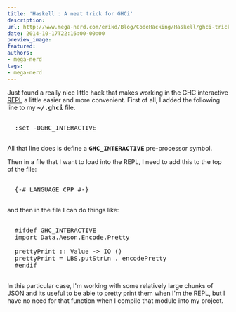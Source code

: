 ```yaml
---
title: 'Haskell : A neat trick for GHCi'
description:
url: http://www.mega-nerd.com/erikd/Blog/CodeHacking/Haskell/ghci-trick.html
date: 2014-10-17T22:16:00-00:00
preview_image:
featured:
authors:
- mega-nerd
tags:
- mega-nerd
---
```




<p>
Just found a really nice little hack that makes working in the GHC interactive
	<a href="https://en.wikipedia.org/wiki/Read%E2%80%93eval%E2%80%93print_loop">REPL</a>
a little easier and more convenient.
First of all, I added the following line to my <b><tt>~/.ghci</tt></b> file.
</p>

<pre class="code">

  :set -DGHC_INTERACTIVE

</pre>

<p>
All that line does is define a <b><tt>GHC_INTERACTIVE</tt></b> pre-processor
symbol.
</p>

<p>
Then in a file that I want to load into the REPL, I need to add this to the top
of the file:
</p>

<pre class="code">

  {-# LANGUAGE CPP #-}

</pre>

<p>
and then in the file I can do things like:
</p>

<pre class="code">

  #ifdef GHC_INTERACTIVE
  import Data.Aeson.Encode.Pretty

  prettyPrint :: Value -&gt; IO ()
  prettyPrint = LBS.putStrLn . encodePretty
  #endif

</pre>

<p>
In this particular case, I'm working with some relatively large chunks of JSON
and its useful to be able to pretty print them when I'm the REPL, but I have
no need for that function when I compile that module into my project.
</p>


